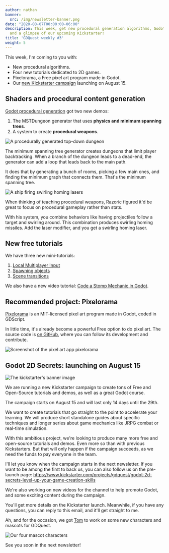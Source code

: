 ```yaml
---
author: nathan
banner:
  src: /img/newsletter-banner.png
date: "2020-08-07T00:00:00-06:00"
description: This week, get new procedural generation algorithms, Godot tutorials,
  and a glimpse of our upcoming Kickstarter!
title: 'GDQuest weekly #3'
weight: 5
---
```


This week, I'm coming to you with:

- New procedural algorithms.
- Four new tutorials dedicated to 2D games.
- Pixelorama, a Free pixel art program made in Godot.
- Our [new Kickstarter campaign](https://www.kickstarter.com/projects/gdquest/godot-2d-secrets-level-up-your-game-creation-skills) launching on August 15.

## Shaders and procedural content generation

[Godot procedural generation](https://github.com/GDQuest/godot-procedural-generation) got two new demos:

1. The MSTDungeon generator that uses **physics and minimum spanning trees**.
2. A system to create **procedural weapons**.

![A procedurally generated top-down dungeon](mst-dungeon-generator.png)

The minimum spanning tree generator creates dungeons that limit player backtracking. When a branch of the dungeon leads to a dead-end, the generator can add a loop that leads back to the main path.

It does that by generating a bunch of rooms, picking a few main ones, and finding the minimum graph that connects them. That's the minimum spanning tree.

![A ship firing swirling homing lasers](procedural-weapons.png)

When thinking of teaching procedural weapons, Razoric figured it'd be great to focus on procedural gameplay rather than stats.

With his system, you combine behaviors like having projectiles follow a target and swirling around. This combination produces swirling homing missiles. Add the laser modifier, and you get a swirling homing laser.

## New free tutorials

We have three new mini-tutorials:

1. [Local Multiplayer Input](https://www.gdquest.com/tutorial/godot/2d/local-multiplayer-input/)
1. [Spawning objects](https://www.gdquest.com/tutorial/godot/2d/spawning/)
1. [Scene transitions](https://www.gdquest.com/tutorial/godot/2d/scene-transition-rect/)

We also have a new video tutorial: [Code a Stomp Mechanic in Godot](https://youtu.be/Ait66HkjJgg).

## Recommended project: Pixelorama

[Pixelorama](https://orama-interactive.itch.io/pixelorama) is an MIT-licensed pixel art program made in Godot, coded in GDScript.

In little time, it's already become a powerful Free option to do pixel art. The source code is [on GitHub](https://github.com/Orama-Interactive/Pixelorama), where you can follow its development and contribute.

![Screenshot of the pixel art app pixelorama](pixelorama.png)

## Godot 2D Secrets: launching on August 15

![The kickstarter's banner image](godot-2d-secrets-banner.png)

We are running a new Kickstarter campaign to create tons of Free and Open-Source tutorials and demos, as well as a great Godot course.

The campaign starts on August 15 and will last only 14 days until the 29th.

We want to create tutorials that go straight to the point to accelerate your learning. We will produce short standalone guides about specific techniques and longer series about game mechanics like JRPG combat or real-time simulation.

With this ambitious project, we're looking to produce many more free and open-source tutorials and demos. Even more so than with previous Kickstarters. But that will only happen if the campaign succeeds, as we need the funds to pay everyone in the team.

I'll let you know when the campaign starts in the next newsletter. If you want to be among the first to back us, you can also follow us on the pre-launch page: https://www.kickstarter.com/projects/gdquest/godot-2d-secrets-level-up-your-game-creation-skills

We're also working on new videos for the channel to help promote Godot, and some exciting content during the campaign.

You'll get more details on the Kickstarter launch. Meanwhile, if you have any questions, you can reply to this email, and it'll get straight to me.

Ah, and for the occasion, we got [Tom](https://twitter.com/tomtusk) to work on some new characters and mascots for GDQuest.

![Our four mascot characters](gdquest-mascots.png)

See you soon in the next newsletter!
